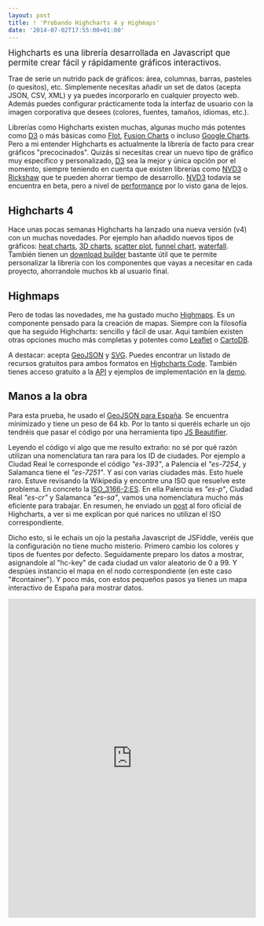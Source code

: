 ```yaml
--- 
layout: post 
title: ! 'Probando Highcharts 4 y Highmaps'
date: '2014-07-02T17:55:00+01:00' 
---
```


<big>Highcharts es una librería desarrollada en Javascript que permite crear fácil y rápidamente gráficos interactivos. </big>

Trae de serie un nutrido pack de gráficos: área, columnas, barras, pasteles (o quesitos), etc. Simplemente necesitas añadir un set de datos (acepta JSON, CSV, XML) y ya puedes incorporarlo en cualquier proyecto web. Además puedes configurar prácticamente toda la interfaz de usuario con la imagen corporativa que desees (colores, fuentes, tamaños, idiomas, etc.).

Librerías como Highcharts existen muchas, algunas mucho más potentes como [D3](http://d3js.org/) o más básicas como [Flot](http://www.flotcharts.org/), [Fusion Charts](http://www.fusioncharts.com/) o incluso [Google Charts](https://developers.google.com/chart/). Pero a mi entender Highcharts es actualmente la librería de facto para crear gráficos "precocinados". 
Quizás si necesitas crear un nuevo tipo de gráfico muy específico y personalizado, [D3](http://d3js.org/) sea la mejor y única opción por el momento, siempre teniendo en cuenta que existen librerías como [NVD3](http://nvd3.org/) o [Rickshaw](http://code.shutterstock.com/rickshaw/) que te pueden ahorrar tiempo de desarrollo. [NVD3](http://nvd3.org/) todavía se encuentra en beta, pero a nivel de [performance]( http://jsperf.com/charts-lib-comparasion/8) por lo visto gana de lejos. 

## Highcharts 4

Hace unas pocas semanas Highcharts ha lanzado una nueva versión (v4) con un muchas novedades. Por ejemplo han añadido nuevos tipos de gráficos: [heat charts](http://www.highcharts.com/demo/heatmap), [3D charts](http://www.highcharts.com/demo/3d-column-interactive), [scatter plot](http://www.highcharts.com/demo/scatter), [funnel chart](http://www.highcharts.com/demo/funnel), [waterfall](http://www.highcharts.com/demo/waterfall). También tienen un [download builder](http://www.highcharts.com/download) bastante útil que te permite personalizar la librería con los componentes que vayas a necesitar en cada proyecto, ahorrandole muchos kb al usuario final.

## Highmaps

Pero de todas las novedades, me ha gustado mucho [Highmaps](http://www.highcharts.com/products/highmaps). Es un componente pensado para la creación de mapas. Siempre con la filosofía que  ha seguido Highcharts: sencillo y fácil de usar. Aqui tambíen existen otras opciones mucho más completas y potentes como [Leaflet](http://leafletjs.com/) o [CartoDB](http://cartodb.com).

A destacar: acepta [GeoJSON](http://en.wikipedia.org/wiki/GeoJSON) y [SVG](http://en.wikipedia.org/wiki/Svg). Puedes encontrar un listado de recursos gratuitos para ambos formatos en [Highcharts Code](http://code.highcharts.com/mapdata/). También tienes acceso gratuito a la [API](http://api.highcharts.com/highmaps) y ejemplos de implementación en la [demo](http://www.highcharts.com/maps/demo).

## Manos a la obra

Para esta prueba, he usado el [GeoJSON para España](http://code.highcharts.com/mapdata/countries/es/es-all.geo.json). Se encuentra mínimizado y tiene un peso de 64 kb. Por lo tanto si queréis echarle un ojo tendréis que pasar el código por una herramienta tipo [JS Beautifier](http://jsbeautifier.org/). 

Leyendo el código vi algo que me resulto extraño: no sé por qué razón utilizan una nomenclatura tan rara para los ID de ciudades. Por ejemplo a Ciudad Real le corresponde el código _"es-393"_, a Palencia el _"es-7254_, y Salamanca tiene el _"es-7251"_. Y así con varias ciudades más. Esto huele raro. Estuve revisando la Wikipedia y encontre una ISO que resuelve este problema. En concreto la [ISO_3166-2:ES](http://es.wikipedia.org/wiki/ISO_3166-2:ES). En ella Palencia es _"es-p"_, Ciudad Real _"es-cr"_ y Salamanca _"es-sa"_, vamos una nomenclatura mucho más eficiente para trabajar. En resumen, he enviado un [post](http://forum.highcharts.com/highmaps-usage-f14/geojson-spain-iso-3166-2-es-t30083/) al foro oficial de Highcharts, a ver si me explican por qué narices no utilizan el ISO correspondiente.

Dicho esto, si le echaís un ojo la pestaña Javascript de JSFiddle, veréis que la configuración no tiene mucho misterio.
Primero cambio los colores y tipos de fuentes por defecto. Seguidamente preparo los datos a mostrar, asignandole al "hc-key" de cada ciudad un valor aleatorio de 0 a 99. Y despúes instancio el mapa en el nodo correspondiente (en este caso "#container"). Y poco más, con estos pequeños pasos ya tienes un mapa interactivo de España para mostrar datos.

<iframe width="100%" height="650" src="http://jsfiddle.net/brunogarcia/6ccrt/embedded/result,js,html,css" allowfullscreen="allowfullscreen" frameborder="0"></iframe>
